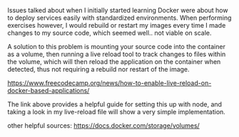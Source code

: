 Issues talked about when I initially started learning Docker were about how to deploy services easily with standardized environments. When performing exercises however, I would rebuild or restart my images every time I made changes to my source code, which seemed well.. not viable on scale.

A solution to this problem is mounting your source code into the container as a volume, then running a live reload tool to track changes to files within the volume, which will then reload the application on the container when detected, thus not requiring a rebuild nor restart of the image.

https://www.freecodecamp.org/news/how-to-enable-live-reload-on-docker-based-applications/

The link above provides a helpful guide for setting this up with node, and taking a look in my live-reload file will show a very simple implementation. 

other helpful sources:
https://docs.docker.com/storage/volumes/